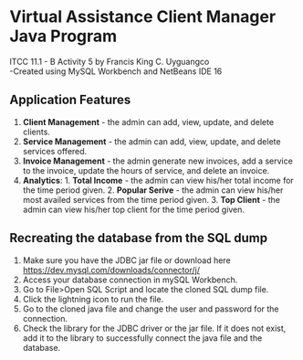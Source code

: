# Virtual Assistance Client Manager Java Program

ITCC 11.1 - B Activity 5 by Francis King C. Uyguangco  
-Created using MySQL Workbench and NetBeans IDE 16

## Application Features

1. **Client Management** - the admin can add, view, update, and delete clients. 
2. **Service Management** - the admin can add, view, update, and delete services offered.
3. **Invoice Management** - the admin generate new invoices, add a service to the invoice, update the hours of service,
                and delete an invoice.
4. **Analytics**: 
        1. **Total Income** - the admin can view his/her total income for the time period given.
        2. **Popular Serive** - the admin can view his/her most availed services from the time period given.
        3. **Top Client** - the admin can view his/her top client for the time period given.

## Recreating the database from the SQL dump

1. Make sure you have the JDBC jar file or download here https://dev.mysql.com/downloads/connector/j/
2. Access your database connection in mySQL Workbench.
3. Go to File>Open SQL Script and locate the cloned SQL dump file.
4. Click the lightning icon to run the file.
5. Go to the cloned java file and change the user and password for the connection.
6. Check the library for the JDBC driver or the jar file. If it does not exist, add it to the library to successfully 
        connect the java file and the database.
